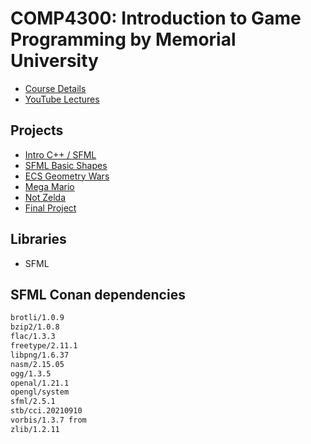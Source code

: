 # COMP4300: Introduction to Game Programming by Memorial University

* [Course Details](https://www.cs.mun.ca/~dchurchill/teaching.shtml)
* [YouTube Lectures](https://youtube.com/playlist?list=PL_xRyXins848jkwC9Coy7B4N5XTOnQZzz)

## Projects

* [Intro C++ / SFML](Intro)
* [SFML Basic Shapes](AssignmentOne)
* [ECS Geometry Wars](AssignmentTwo)
* [Mega Mario](AssignmentThree)
* [Not Zelda](AssignmentFour)
* [Final Project](AssignmentFive)

## Libraries

* SFML

## SFML Conan dependencies

```txt
brotli/1.0.9
bzip2/1.0.8
flac/1.3.3
freetype/2.11.1
libpng/1.6.37
nasm/2.15.05
ogg/1.3.5
openal/1.21.1
opengl/system
sfml/2.5.1
stb/cci.20210910
vorbis/1.3.7 from
zlib/1.2.11
```
